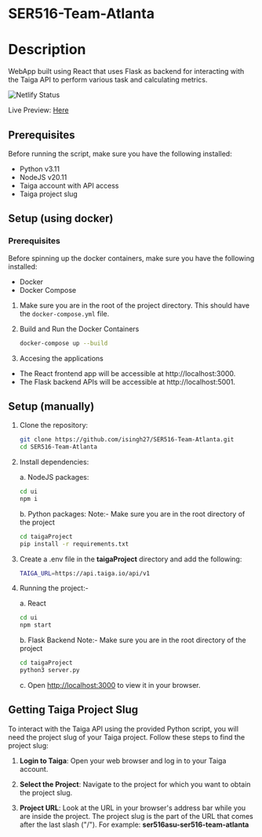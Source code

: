 # SER516-Team-Atlanta

# Description
  
WebApp built using React that uses Flask as backend for interacting with the Taiga API to perform various task and calculating metrics.

![Netlify Status](https://api.netlify.com/api/v1/badges/bab3a11e-263b-4e5e-bf02-2bd272aeac3e/deploy-status)

Live Preview: [Here](https://team-atlanta.netlify.app)

## Prerequisites

Before running the script, make sure you have the following installed:

- Python v3.11
- NodeJS v20.11
- Taiga account with API access
- Taiga project slug

## Setup (using docker)

### Prerequisites

Before spinning up the docker containers, make sure you have the following installed:

- Docker
- Docker Compose

1. Make sure you are in the root of the project directory. This should have the `docker-compose.yml` file.

2. Build and Run the Docker Containers
	
	```bash
	docker-compose up --build
	```

3. Accesing the applications
* The React frontend app will be accessible at http://localhost:3000.
* The Flask backend APIs will be accessible at http://localhost:5001.


## Setup (manually)

1. Clone the repository:

   ```bash
   git clone https://github.com/isingh27/SER516-Team-Atlanta.git
   cd SER516-Team-Atlanta
   ```

2. Install dependencies:

	a. NodeJS packages:
	```bash
	cd ui
	npm i
	```

	b. Python packages:
	Note:- Make sure you are in the root directory of the project

	```bash
	cd taigaProject
	pip install -r requirements.txt
	```

3. Create a .env file in the **taigaProject** directory and add the following:

   ```bash
   TAIGA_URL=https://api.taiga.io/api/v1
   ```

4. Running the project:-

	a. React

	```bash
	cd ui
	npm start
	```

	b. Flask Backend
	Note:- Make sure you are in the root directory of the project

	```bash
	cd taigaProject
	python3 server.py
	```

   c. Open [http://localhost:3000](http://localhost:3000) to view it in your browser.

## Getting Taiga Project Slug

To interact with the Taiga API using the provided Python script, you will need the project slug of your Taiga project. Follow these steps to find the project slug:

1. **Login to Taiga**: Open your web browser and log in to your Taiga account.

2. **Select the Project**: Navigate to the project for which you want to obtain the project slug.

3. **Project URL**: Look at the URL in your browser's address bar while you are inside the project. The project slug is the part of the URL that comes after the last slash ("/"). For example: **ser516asu-ser516-team-atlanta**
